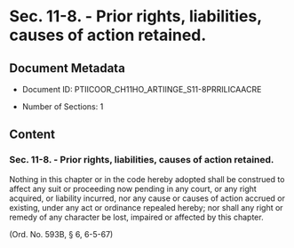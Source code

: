 # Sec. 11-8. - Prior rights, liabilities, causes of action retained.

## Document Metadata

- Document ID: PTIICOOR_CH11HO_ARTIINGE_S11-8PRRILICAACRE

- Number of Sections: 1


## Content

### Sec. 11-8. - Prior rights, liabilities, causes of action retained.

Nothing in this chapter or in the code hereby adopted shall be construed to affect
any suit or proceeding now pending in any court, or any right acquired, or liability
incurred, nor any cause or causes of action accrued or existing, under any act or
ordinance repealed hereby; nor shall any right or remedy of any character be lost,
impaired or affected by this chapter.


(Ord. No. 593B, § 6, 6-5-67)


